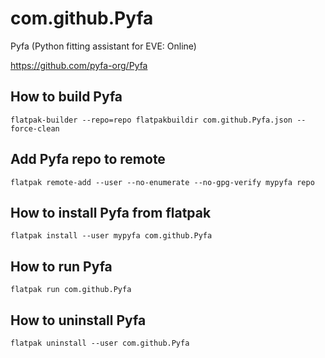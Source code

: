 # com.github.Pyfa

Pyfa (Python fitting assistant for EVE: Online)

https://github.com/pyfa-org/Pyfa

## How to build Pyfa

```
flatpak-builder --repo=repo flatpakbuildir com.github.Pyfa.json --force-clean
```

## Add Pyfa repo to remote

```
flatpak remote-add --user --no-enumerate --no-gpg-verify mypyfa repo
```

## How to install Pyfa from flatpak

```
flatpak install --user mypyfa com.github.Pyfa
```

## How to run Pyfa

```
flatpak run com.github.Pyfa
```

## How to uninstall Pyfa

```
flatpak uninstall --user com.github.Pyfa
```


